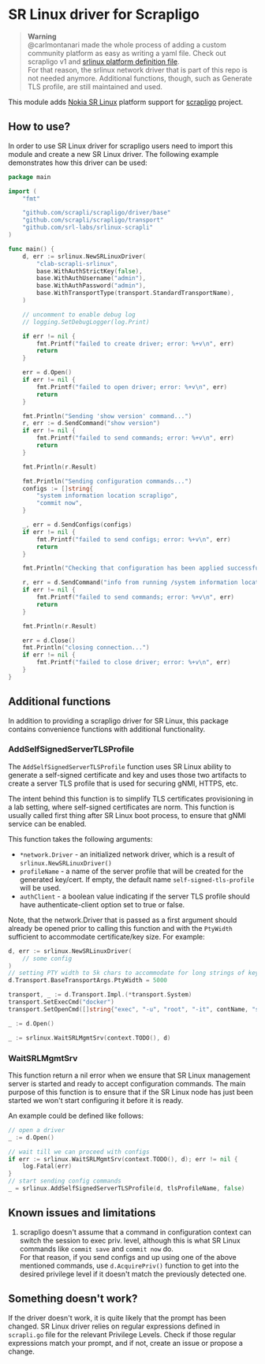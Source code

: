 # SR Linux driver for Scrapligo

> **Warning**  
> @carlmontanari made the whole process of adding a custom community platform as easy as writing a yaml file. Check out scrapligo v1 and [srlinux platform definition file](https://github.com/scrapli/scrapligo/blob/main/assets/platforms/nokia_srl.yaml).  
> For that reason, the srlinux network driver that is part of this repo is not needed anymore. Additional functions, though, such as Generate TLS profile, are still maintained and used. 

This module adds [Nokia SR Linux](https://www.nokia.com/networks/products/service-router-linux-NOS/) platform support for [scrapligo](https://github.com/scrapli/scrapligo) project.

## How to use?
In order to use SR Linux driver for scrapligo users need to import this module and create a new SR Linux driver. The following example demonstrates how this driver can be used:

```go
package main

import (
	"fmt"

	"github.com/scrapli/scrapligo/driver/base"
	"github.com/scrapli/scrapligo/transport"
	"github.com/srl-labs/srlinux-scrapli"
)

func main() {
	d, err := srlinux.NewSRLinuxDriver(
		"clab-scrapli-srlinux",
		base.WithAuthStrictKey(false),
		base.WithAuthUsername("admin"),
		base.WithAuthPassword("admin"),
		base.WithTransportType(transport.StandardTransportName),
	)

    // uncomment to enable debug log
	// logging.SetDebugLogger(log.Print)

	if err != nil {
		fmt.Printf("failed to create driver; error: %+v\n", err)
		return
	}

	err = d.Open()
	if err != nil {
		fmt.Printf("failed to open driver; error: %+v\n", err)
		return
	}

	fmt.Println("Sending 'show version' command...")
	r, err := d.SendCommand("show version")
	if err != nil {
		fmt.Printf("failed to send commands; error: %+v\n", err)
		return
	}

	fmt.Println(r.Result)

	fmt.Println("Sending configuration commands...")
	configs := []string{
		"system information location scrapligo",
		"commit now",
	}

	_, err = d.SendConfigs(configs)
	if err != nil {
		fmt.Printf("failed to send configs; error: %+v\n", err)
		return
	}

	fmt.Println("Checking that configuration has been applied successfully...")

	r, err = d.SendCommand("info from running /system information location")
	if err != nil {
		fmt.Printf("failed to send commands; error: %+v\n", err)
		return
	}

	fmt.Println(r.Result)

	err = d.Close()
	fmt.Println("closing connection...")
	if err != nil {
		fmt.Printf("failed to close driver; error: %+v\n", err)
	}
}
```

## Additional functions
In addition to providing a scrapligo driver for SR Linux, this package contains convenience functions with additional functionality.

### AddSelfSignedServerTLSProfile
The `AddSelfSignedServerTLSProfile` function uses SR Linux ability to generate a self-signed certificate and key and uses those two artifacts to create a server TLS profile that is used for securing gNMI, HTTPS, etc.

The intent behind this function is to simplify TLS certificates provisioning in a lab setting, where self-signed certificates are norm. This function is usually called first thing after SR Linux boot process, to ensure that gNMI service can be enabled.

This function takes the following arguments:

* `*network.Driver` - an initialized network driver, which is a result of `srlinux.NewSRLinuxDriver()`
* `profileName` - a name of the server profile that will be created for the generated key/cert. If empty, the default name `self-signed-tls-profile` will be used.
* `authClient` - a boolean value indicating if the server TLS profile should have authenticate-client option set to true or false.

Note, that the network.Driver that is passed as a first argument should already be opened prior to calling this function and with the `PtyWidth` sufficient to accommodate certificate/key size. For example:

```go
d, err := srlinux.NewSRLinuxDriver(
	// some config
)
// setting PTY width to 5k chars to accommodate for long strings of key/cert
d.Transport.BaseTransportArgs.PtyWidth = 5000

transport, _ := d.Transport.Impl.(*transport.System)
transport.SetExecCmd("docker")
transport.SetOpenCmd([]string{"exec", "-u", "root", "-it", contName, "sr_cli", "-d"})

_ := d.Open()

_ := srlinux.WaitSRLMgmtSrv(context.TODO(), d)
```

### WaitSRLMgmtSrv
This function return a nil error when we ensure that SR Linux management server is started and ready to accept configuration commands. The main purpose of this function is to ensure that if the SR Linux node has just been started we won't start configuring it before it is ready.

An example could be defined like follows:

```go
// open a driver
_ := d.Open()

// wait till we can proceed with configs
if err := srlinux.WaitSRLMgmtSrv(context.TODO(), d); err != nil {
	log.Fatal(err)
}
// start sending config commands
_ = srlinux.AddSelfSignedServerTLSProfile(d, tlsProfileName, false)
```

## Known issues and limitations
1. scrapligo doesn't assume that a command in configuration context can switch the session to exec priv. level, although this is what SR Linux commands like `commit save` and `commit now` do.  
    For that reason, if you send configs and up using one of the above mentioned commands, use `d.AcquirePriv()` function to get into the desired privilege level if it doesn't match the previously detected one.

## Something doesn't work?
If the driver doesn't work, it is quite likely that the prompt has been changed. SR Linux driver relies on regular expressions defined in `scrapli.go` file for the relevant Privilege Levels. Check if those regular expressions match your prompt, and if not, create an issue or propose a change.

